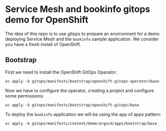 # Service Mesh and bookinfo gitops demo for OpenShift

The idea of this repo is to use gitops to prepare an environment for a demo deploying Service Mesh and
the `bookinfo` sample application. We consider you have a fresh install of OpenShift.


## Bootstrap

First we need to install the OpenShift GitOps Operator:

```
oc apply -k gitops/manifests/bootstrap/openshift-gitops-operator/base
```

Now we have to configure the operator, creating a project and configure some permissions:

```
oc apply -k gitops/manifests/bootstrap/openshift-gitops/base
```

To deploy the `bookinfo` application we will be using the app of apps pattern:

```
oc apply -k gitops/manifests/content/demo/argocd/apps/bootstrap/base
```
